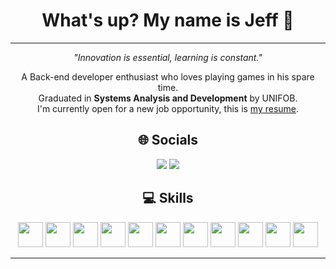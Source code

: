 <h1 align="center">What's up? My name is Jeff 👋</h1>

<hr/>

<p align="center"><i>"Innovation is essential, learning is constant."</i></p>

<p align="center">
A Back-end developer enthusiast who loves playing games in his spare time.<br/>
Graduated in <b>Systems Analysis and Development</b> by UNIFOB.<br/>
I'm currently open for a new job opportunity, this is <a href="#">my resume</a>.
</p>

<h2 align="center">🌐 Socials</h2>

<p align="center">
  <a href="https://www.linkedin.com/in/jefferson-ventura"><img src="https://img.shields.io/badge/LinkedIn-0077B5?style=for-the-badge&logo=linkedin&logoColor=white"/></a>
  <a href="mailto:jeffersonsilvamuz@gmail.com"><img src="https://img.shields.io/badge/Gmail-D14836?style=for-the-badge&logo=gmail&logoColor=white"/></a>
</p>

<h2 align="center">💻 Skills</h2>

<p align="center">
  <img src="https://cdn.jsdelivr.net/gh/devicons/devicon/icons/html5/html5-original.svg" width="40" height="40"/>
  <img src="https://cdn.jsdelivr.net/gh/devicons/devicon/icons/css3/css3-original.svg" width="40" height="40"/>
  <img src="https://cdn.jsdelivr.net/gh/devicons/devicon/icons/javascript/javascript-original.svg" width="40" height="40"/>
  <img src="https://cdn.jsdelivr.net/gh/devicons/devicon/icons/typescript/typescript-original.svg" width="40" height="40"/>
  <img src="https://cdn.jsdelivr.net/gh/devicons/devicon/icons/nodejs/nodejs-original.svg" width="40" height="40"/>
  <img src="https://cdn.jsdelivr.net/gh/devicons/devicon/icons/express/express-original.svg" width="40" height="40"/>
  <img src="https://cdn.jsdelivr.net/gh/devicons/devicon/icons/react/react-original.svg" width="40" height="40"/>
  <img src="https://cdn.jsdelivr.net/gh/devicons/devicon/icons/mysql/mysql-original.svg" width="40" height="40"/>
  <img src="https://cdn.jsdelivr.net/gh/devicons/devicon/icons/postgresql/postgresql-original.svg" width="40" height="40"/>
  <img src="https://cdn.jsdelivr.net/gh/devicons/devicon/icons/php/php-original.svg" width="40" height="40"/>
  <img src="https://cdn.jsdelivr.net/gh/devicons/devicon/icons/laravel/laravel-original.svg" width="40" height="40"/>
</p>

<hr/>
